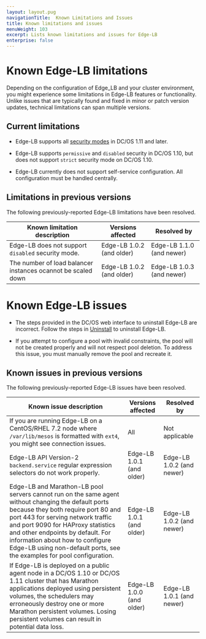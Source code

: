 ```yaml
---
layout: layout.pug
navigationTitle:  Known Limitations and Issues
title: Known limitations and issues
menuWeight: 103
excerpt: Lists known limitations and issues for Edge-LB 
enterprise: false
---
```


# Known Edge-LB limitations
Depending on the configuration of Edge_LB and your cluster environment, you might experience some limitations in Edge-LB features or functionality. Unlike issues that are typically found and fixed in minor or patch version updates, technical limitations can span multiple versions. 

## Current limitations
* Edge-LB supports all [security modes](/1.12/security/ent/#security-modes) in DC/OS 1.11 and later.

* Edge-LB supports `permissive` and `disabled` security in DC/OS 1.10, but does not support `strict` security mode on DC/OS 1.10.

* Edge-LB currently does not support self-service configuration. All configuration must be handled centrally.

## Limitations in previous versions
The following previously-reported Edge-LB limitations have been resolved.

|<b> Known limitation description</b> | <b>Versions affected</b> | <b>Resolved by</b> |
|-------------------------------| ----------------- | ----------- |
Edge-LB does not support `disabled` security mode. | Edge-LB 1.0.2 (and older) | Edge-LB 1.1.0 (and newer)
The number of load balancer instances ocannot be scaled down | Edge-LB 1.0.2 (and older) | Edge-LB 1.0.3 (and newer)

# Known Edge-LB issues

* The steps provided in the DC/OS web interface to uninstall Edge-LB are incorrect. Follow the steps in [Uninstall](/services/edge-lb/1.2/uninstalling/) to uninstall Edge-LB.

* If you attempt to configure a pool with invalid constraints, the pool will not be created properly and will not respect pool deletion. To address this issue, you must manually remove the pool and recreate it.

## Known issues in previous versions
The following previously-reported Edge-LB issues have been resolved.

|<b>Known issue description</b>|<b>Versions affected</b>|<b>Resolved by</b>|
|------------------------------| ---------------------- | ---------------- |
If you are running Edge-LB on a CentOS/RHEL 7.2 node where `/var/lib/mesos` is formatted with `ext4`, you might see connection issues. | All | Not applicable
Edge-LB API Version-2 `backend.service` regular expression selectors do not work properly. | Edge-LB 1.0.1 (and older) | Edge-LB 1.0.2 (and newer) |
Edge-LB and Marathon-LB pool servers cannot run on the same agent without changing the default ports because they both require port 80 and port 443 for serving network traffic and port 9090 for HAProxy statistics and other endpoints by default. For information about how to configure Edge-LB using non-default ports, see the examples for pool configuration. | Edge-LB 1.0.1 (and older) | Edge-LB 1.0.2 (and newer) |
If Edge-LB is deployed on a public agent node in a DC/OS 1.10 or DC/OS 1.11 cluster that has Marathon applications deployed using persistent volumes, the schedulers may erroneously destroy one or more Marathon persistent volumes. Losing persistent volumes can result in potential data loss. | Edge-LB 1.0.0 (and older) | Edge-LB 1.0.1 (and newer)


